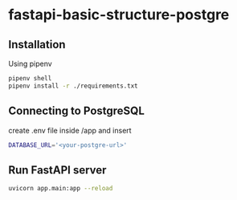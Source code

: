 # fastapi-basic-structure-postgre
## Installation

Using pipenv

```bash
pipenv shell
pipenv install -r ./requirements.txt
```

## Connecting to PostgreSQL

create .env file inside /app and insert

```bash
DATABASE_URL='<your-postgre-url>'
```
## Run FastAPI server

```bash
uvicorn app.main:app --reload
```
